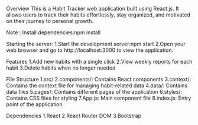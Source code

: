 Overview
This is a Habit Tracker web application built using React.js. It allows users to track their habits effortlessly, stay organized, and motivated on their journey to personal growth.

Note : Install dependencies:npm install

Starting the server:
1.Start the development server:npm start
2.Open your web browser and go to http://localhost:3000 to view the application.

Features
1.Add new habits with a single click
2.View weekly reports for each habit
3.Delete habits when no longer needed

File Structure
1.src/
2.components/: Contains React components
3.context/: Contains the context file for managing habit-related data
4.data/: Contains data files
5.pages/: Contains different pages of the application
6.styles/: Contains CSS files for styling
7.App.js: Main component file
8.index.js: Entry point of the application

Dependencies
1.React
2.React Router DOM
3.Bootstrap
